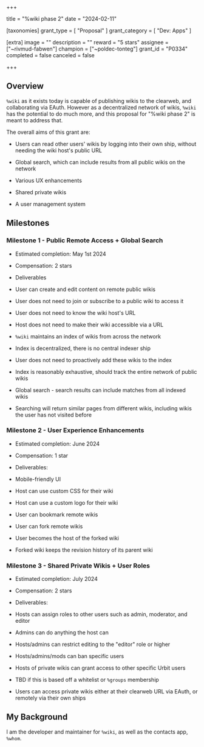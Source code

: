 +++

title = "%wiki phase 2"
date = "2024-02-11"

[taxonomies]
grant_type = [ "Proposal" ]
grant_category = [ "Dev: Apps" ]

[extra]
image = ""
description = ""
reward = "5 stars"
assignee = ["~rivmud-fabwen"]
champion = ["~poldec-tonteg"]
grant_id = "P0334"
completed = false
canceled = false

+++

## Overview
`%wiki` as it exists today is capable of publishing wikis to the clearweb, and collaborating via EAuth. However as a decentralized network of wikis, `%wiki` has the potential to do much more, and this proposal for "%wiki phase 2" is meant to address that.


The overall aims of this grant are:

* Users can read other users' wikis by logging into their own ship, without needing the wiki host's public URL

* Global search, which can include results from all public wikis on the network

* Various UX enhancements

* Shared private wikis

* A user management system





## Milestones



### Milestone 1 - Public Remote Access + Global Search

* Estimated completion: May 1st 2024

* Compensation: 2 stars

* Deliverables

 * User can create and edit content on remote public wikis

  * User does not need to join or subscribe to a public wiki to access it

  * User does not need to know the wiki host's URL

  * Host does not need to make their wiki accessible via a URL

  * `%wiki` maintains an index of wikis from across the network

  * Index is decentralized, there is no central indexer ship

  * User does not need to proactively add these wikis to the index

  * Index is reasonably exhaustive, should track the entire network of public wikis

 * Global search - search results can include matches from all indexed wikis

  * Searching will return similar pages from different wikis, including wikis the user has not visited before

   

### Milestone 2 - User Experience Enhancements

* Estimated completion: June 2024

* Compensation: 1 star

* Deliverables:

 * Mobile-friendly UI

 * Host can use custom CSS for their wiki

 * Host can use a custom logo for their wiki

 * User can bookmark remote wikis

 * User can fork remote wikis

  * User becomes the host of the forked wiki

  * Forked wiki keeps the revision history of its parent wiki



### Milestone 3 - Shared Private Wikis + User Roles

* Estimated completion: July 2024

* Compensation: 2 stars

* Deliverables:

 * Hosts can assign roles to other users such as admin, moderator, and editor

  * Admins can do anything the host can

  * Hosts/admins can restrict editing to the "editor" role or higher

  * Hosts/admins/mods can ban specific users

 * Hosts of private wikis can grant access to other specific Urbit users

  * TBD if this is based off a whitelist or `%groups` membership

 * Users can access private wikis either at their clearweb URL via EAuth, or remotely via their own ships



## My Background



I am the developer and maintainer for `%wiki`, as well as the contacts app, `%whom`.


